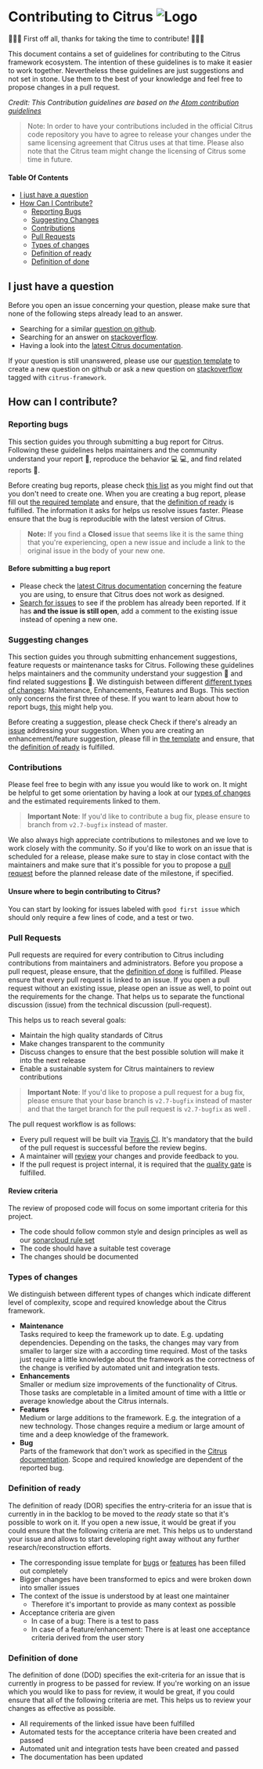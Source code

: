 # Contributing to Citrus ![Logo][1]


:tada::lemon::tada: First off all, thanks for taking the time to contribute! :tada::lemon::tada:

This document contains a set of guidelines for contributing to the Citrus framework ecosystem.
The intention of these guidelines is to make it easier to work together. Nevertheless these guidelines are just
suggestions and not set in stone. Use them to the best of your knowledge and feel free to propose changes in a
pull request. 

_Credit: This Contribution guidelines are based on the
[Atom contribution guidelines](https://github.com/atom/atom/blob/master/CONTRIBUTING.md)_

> Note: In order to have your contributions included in the official Citrus code repository you have to agree to release
your changes under the same licensing agreement that Citrus uses at that time. Please also note that the Citrus team
might change the licensing of Citrus some time in future.

#### Table Of Contents

* [I just have a question](#i-just-have-a-question)
* [How Can I Contribute?](#how-can-i-contribute)
  * [Reporting Bugs](#reporting-bugs)
  * [Suggesting Changes](#suggesting-changes)
  * [Contributions](#contributions)
  * [Pull Requests](#pull-requests)
  * [Types of changes](#types-of-changes)
  * [Definition of ready](#definition-of-ready)
  * [Definition of done](#definition-of-done)

## I just have a question

Before you open an issue concerning your question, please make sure that none of the following steps already lead to an answer.

* Searching for a similar [question on github](https://github.com/citrusframework/citrus/issues?utf8=%E2%9C%93&q=is%3Aissue+label%3A%22Type%3A+Question%22).
* Searching for an answer on [stackoverflow](https://stackoverflow.com/questions/tagged/citrus-framework).
* Having a look into the [latest Citrus documentation](http://citrusframework.org/citrus/reference/html/index.html).

If your question is still unanswered, please use our
[question template](https://github.com/citrusframework/citrus/issues/new?template=question.md)
to create a new question on github or ask a new question on [stackoverflow](https://stackoverflow.com/questions/ask)
tagged with `citrus-framework`.

## How can I contribute?

### Reporting bugs

This section guides you through submitting a bug report for Citrus. Following these guidelines helps maintainers and the
community understand your report :pencil:, reproduce the behavior :computer: :computer:, and find related reports 
:mag_right:.

Before creating bug reports, please check [this list](#before-submitting-a-bug-report) as you might find out that you 
don't need to create one. When you are creating a bug report, please fill out 
[the required template](https://github.com/citrusframework/citrus/issues/new?template=bug_report.md) and ensure, that
the [definition of ready](#definition-of-ready) is fulfilled. The information it asks for helps us resolve issues faster.
Please ensure that the bug is reproducible with the latest version of Citrus.

> **Note:** If you find a **Closed** issue that seems like it is the same thing that you're experiencing, open a new 
issue and include a link to the original issue in the body of your new one.

#### Before submitting a bug report

* Please check the [latest Citrus documentation](http://citrusframework.org/citrus/reference/html/index.html) concerning
  the feature you are using, to ensure that Citrus does not work as designed. 
* [Search for issues](https://github.com/citrusframework/citrus/issues?utf8=%E2%9C%93&q=is%3Aissue+label%3A%22Type%3A+Bug%22+)
  to see if the problem has already been reported. If it has **and the issue is still open**, add a comment to the
  existing issue instead of opening a new one.


### Suggesting changes

This section guides you through submitting enhancement suggestions, feature requests or maintenance tasks for Citrus.
Following these guidelines helps maintainers and the community understand your suggestion :pencil: and find related
suggestions :mag_right:. We distinguish between different [different types of changes](#types-of-changes):
Maintenance, Enhancements, Features and Bugs. This section only concerns the first three of these. If you want to learn
about how to report bugs, [this](#reporting-bugs) might help you.

Before creating a suggestion, please check Check if there's already an [issue](https://github.com/citrusframework/citrus/issues)
addressing your suggestion. When you are creating an enhancement/feature suggestion, please fill in
[the template](https://github.com/citrusframework/citrus/issues/new?template=feature_request.md) and ensure, that the 
[definition of ready](#definition-of-ready) is fulfilled.

### Contributions
Please feel free to begin with any issue you would like to work on. It might be helpful to get some orientation by having
a look at our [types of changes](#types-of-changes) and the estimated requirements linked to them.  

>**Important Note**: If you'd like to contribute a bug fix, please ensure to branch from `v2.7-bugfix` instead of master.

We also always high appreciate contributions to milestones and we love to work closely with the community.
So if you'd like to work on an issue that is scheduled for a release, please make sure to stay in close contact with the
maintainers and make sure that it's possible for you to propose a [pull request](#pull-requests) before the planned
release date of the milestone, if specified.  

#### Unsure where to begin contributing to Citrus?
You can start by looking for issues labeled with `good first issue` which should only require a few lines of code, and
a test or two. 

### Pull Requests
Pull requests are required for every contribution to Citrus including contributions from maintainers and administrators.
Before you propose a pull request, please ensure, that the [definition of done](#definition-of-done) is fulfilled.
Please ensure that every pull request is linked to an issue. If you open a pull request without an existing issue, please 
open an issue as well, to point out the requirements for the change. That helps us to separate the functional discussion 
(issue) from the technical discussion (pull-request).

This helps us to reach several goals:
* Maintain the high quality standards of Citrus
* Make changes transparent to the community
* Discuss changes to ensure that the best possible solution will make it into the next release
* Enable a sustainable system for Citrus maintainers to review contributions

>**Important Note**: If you'd like to propose a pull request for a bug fix, please ensure that your base branch is
`v2.7-bugfix` instead of master and that the target branch for the pull request is `v2.7-bugfix` as well .

The pull request workflow is as follows: 
* Every pull request will be built via [Travis CI](https://travis-ci.org/citrusframework/citrus). It's mandatory that
  the build of the pull request is successful before the review begins. 
* A maintainer will [review](#review-criteria) your changes and provide feedback to you.
* If the pull request is project internal, it is required that the 
  [quality gate](https://sonarcloud.io/dashboard?id=citrus) is fulfilled.
  
#### Review criteria
The review of proposed code will focus on some important criteria for this project.

* The code should follow common style and design principles as well as our [sonarcloud rule set](https://sonarcloud.io/dashboard?id=citrus)
* The code should have a suitable test coverage
* The changes should be documented

### Types of changes
We distinguish between different types of changes which indicate different level of complexity, scope and required
knowledge about the Citrus framework.
 
* **Maintenance**  
  Tasks required to keep the framework up to date. E.g. updating dependencies. Depending on the tasks, 
  the changes may vary from smaller to larger size with a according time required. Most of the tasks just require a
  little knowledge about the framework as the correctness of the change is verified by automated unit and
  integration tests.
* **Enhancements**  
  Smaller or medium size improvements of the functionality of Citrus. Those tasks are completable in a limited amount of
  time with a little or average knowledge about the Citrus internals.
* **Features**  
  Medium or large additions to the framework. E.g. the integration of a new technology. Those changes require a medium
  or large amount of time and a deep knowledge of the framework.
* **Bug**  
  Parts of the framework that don't work as specified in the 
  [Citrus documentation](http://citrusframework.org/citrus/reference/html/index.html). Scope and required knowledge are
  dependent of the reported bug.

### Definition of ready
The definition of ready (DOR) specifies the entry-criteria for an issue that is currently in in the backlog to be moved
to the *ready* state so that it's possible to work on it. If you open a new issue, it would be great if you could ensure
that the following criteria are met. This helps us to understand your issue and allows to start developing right away
without any further research/reconstruction efforts.

* The corresponding issue template for [bugs](https://github.com/citrusframework/citrus/issues/new?template=bug_report.md)
  or [features](https://github.com/citrusframework/citrus/issues/new?template=feature_request.md) has been filled out completely
* Bigger changes have been transformed to epics and were broken down into smaller issues
* The context of the issue is understood by at least one maintainer
  * Therefore it's important to provide as many context as possible
* Acceptance criteria are given
  * In case of a bug: There is a test to pass
  * In case of a feature/enhancement: There is at least one acceptance criteria derived from the user story

### Definition of done
The definition of done (DOD) specifies the exit-criteria for an issue that is currently in progress to be passed for
review. If you're working on an issue which you would like to pass for review, it would be great, if you could ensure
that all of the following criteria are met. This helps us to review your changes as effective as possible.

* All requirements of the linked issue have been fulfilled
* Automated tests for the acceptance criteria have been created and passed
* Automated unit and integration tests have been created and passed
* The documentation has been updated

 [1]: http://www.citrusframework.org/img/brand-logo.png